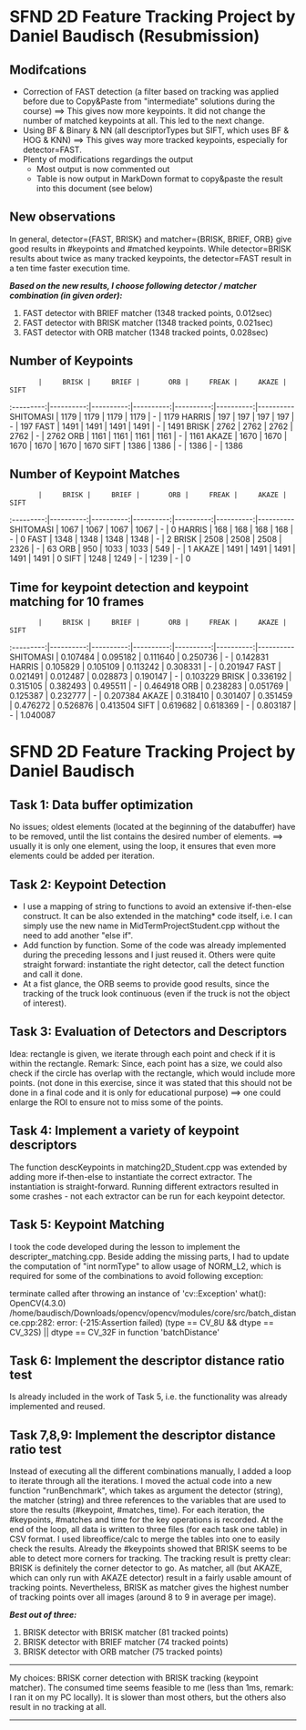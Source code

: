SFND 2D Feature Tracking Project by Daniel Baudisch (Resubmission)
==================================================================

Modifcations
------------

  * Correction of FAST detection (a filter based on tracking was applied before due to Copy&Paste from "intermediate" solutions during the course)
    ==> This gives now more keypoints. It did not change the number of matched keypoints at all. This led to the next change.
  * Using BF & Binary & NN (all descriptorTypes but SIFT, which uses BF & HOG & KNN)
    ==> This gives way more tracked keypoints, especially for detector=FAST.
  * Plenty of modifications regardings the output
      * Most output is now commented out
      * Table is now output in MarkDown format to copy&paste the result into this document (see below)

New observations
----------------

In general, detector={FAST, BRISK} and matcher={BRISK, BRIEF, ORB} give good results in #keypoints and #matched keypoints. While detector=BRISK results
about twice as many tracked keypoints, the detector=FAST result in a ten time faster execution time.

***Based on the new results, I choose following detector / matcher combination (in given order):***
1) FAST detector with BRIEF matcher (1348 tracked points, 0.012sec)
2) FAST detector with BRISK matcher (1348 tracked points, 0.021sec)
3) FAST detector with ORB matcher   (1348 tracked points, 0.028sec)


## Number of Keypoints

           |     BRISK |     BRIEF |       ORB |     FREAK |     AKAZE |      SIFT
:---------:|----------:|----------:|----------:|----------:|----------:|----------
 SHITOMASI |      1179 |      1179 |      1179 |      1179 |         - |      1179
    HARRIS |       197 |       197 |       197 |       197 |         - |       197
      FAST |      1491 |      1491 |      1491 |      1491 |         - |      1491
     BRISK |      2762 |      2762 |      2762 |      2762 |         - |      2762
       ORB |      1161 |      1161 |      1161 |      1161 |         - |      1161
     AKAZE |      1670 |      1670 |      1670 |      1670 |      1670 |      1670
      SIFT |      1386 |      1386 |         - |      1386 |         - |      1386

## Number of Keypoint Matches
      
           |     BRISK |     BRIEF |       ORB |     FREAK |     AKAZE |      SIFT
:---------:|----------:|----------:|----------:|----------:|----------:|----------
 SHITOMASI |      1067 |      1067 |      1067 |      1067 |         - |         0
    HARRIS |       168 |       168 |       168 |       168 |         - |         0
      FAST |      1348 |      1348 |      1348 |      1348 |         - |         2
     BRISK |      2508 |      2508 |      2508 |      2326 |         - |        63
       ORB |       950 |      1033 |      1033 |       549 |         - |         1
     AKAZE |      1491 |      1491 |      1491 |      1491 |      1491 |         0
      SIFT |      1248 |      1249 |         - |      1239 |         - |         0

## Time for keypoint detection and keypoint matching for 10 frames
      
           |     BRISK |     BRIEF |       ORB |     FREAK |     AKAZE |      SIFT
:---------:|----------:|----------:|----------:|----------:|----------:|----------
 SHITOMASI |  0.107484 |  0.095182 |  0.111640 |  0.250736 |         - |  0.142831
    HARRIS |  0.105829 |  0.105109 |  0.113242 |  0.308331 |         - |  0.201947
      FAST |  0.021491 |  0.012487 |  0.028873 |  0.190147 |         - |  0.103229
     BRISK |  0.336192 |  0.315105 |  0.382493 |  0.495511 |         - |  0.464918
       ORB |  0.238283 |  0.051769 |  0.125387 |  0.232777 |         - |  0.207384
     AKAZE |  0.318410 |  0.301407 |  0.351459 |  0.476272 |  0.526876 |  0.413504
      SIFT |  0.619682 |  0.618369 |         - |  0.803187 |         - |  1.040087




SFND 2D Feature Tracking Project by Daniel Baudisch
===================================================

Task 1: Data buffer optimization
--------------------------------

No issues; oldest elements (located at the beginning of the databuffer) have to be removed, until the list contains the desired number of elements. ==> usually it is only one element, using the loop, it ensures that even more elements could be added per iteration.



Task 2: Keypoint Detection
--------------------------

  * I use a mapping of string to functions to avoid an extensive if-then-else construct. It can be also extended in the matching* code itself, i.e. I can simply use the new name in MidTermProjectStudent.cpp without the need to add another "else if".
  * Add function by function. Some of the code was already implemented during the preceding lessons and I just reused it. Others were quite straight forward: instantiate the right detector, call the detect function and call it done.
  * At a fist glance, the ORB seems to provide good results, since the tracking of the truck look continuous (even if the truck is not the object of interest).




Task 3: Evaluation of Detectors and Descriptors
-----------------------------------------------

Idea: rectangle is given, we iterate through each point and check if it is within the rectangle.
Remark: Since, each point has a size, we could also check if the circle has overlap with the rectangle, which would include more points. (not done in this exercise, since it was stated that this should not be done in a final code and it is only for educational purpose) ==> one could enlarge the ROI to ensure not to miss some of the points.



Task 4: Implement a variety of keypoint descriptors
---------------------------------------------------

The function descKeypoints in matching2D_Student.cpp was extended by adding more if-then-else to instantiate the correct extractor. The instantiation is straight-forward. Running different extractors resulted in some crashes - not each extractor can be run for each keypoint detector.



Task 5: Keypoint Matching
-------------------------

I took the code developed during the lesson to implement the descripter_matching.cpp. Beside adding the missing parts, I had to update the computation of "int normType" to allow usage of NORM_L2, which is required for some of the combinations to avoid following exception:

terminate called after throwing an instance of 'cv::Exception'
  what():  OpenCV(4.3.0) /home/baudisch/Downloads/opencv/opencv/modules/core/src/batch_distance.cpp:282: error: (-215:Assertion failed) (type == CV_8U && dtype == CV_32S) || dtype == CV_32F in function 'batchDistance'



Task 6: Implement the descriptor distance ratio test
----------------------------------------------------

Is already included in the work of Task 5, i.e. the functionality was already implemented and reused.



Task 7,8,9: Implement the descriptor distance ratio test
--------------------------------------------------------

Instead of executing all the different combinations manually, I added a loop to iterate through all the iterations. I moved the actual code into a new function "runBenchmark", which takes as argument the
detector (string), the matcher (string) and three references to the variables that are used to store the results (#keypoint, #matches, time). For each iteration, the #keypoints, #matches and time for the
key operations is recorded. At the end of the loop, all data is written to three files (for each task one table) in CSV format. I used libreoffice/calc to merge the tables into one to easily check the
results. Already the #keypoints showed that BRISK seems to be able to detect more corners for tracking. The tracking result is pretty clear: BRISK is definitely the corner detector to go. As matcher, all
(but AKAZE, which can only run with AKAZE detector) result in a fairly usable amount of tracking points. Nevertheless, BRISK as matcher gives the highest number of tracking points over all images (around
8 to 9 in average per image).

***Best out of three:***
1) BRISK detector with BRISK matcher (81 tracked points)
2) BRISK detector with BRIEF matcher (74 tracked points)
3) BRISK detector with ORB matcher (75 tracked points)

***
My choices: BRISK corner detection with BRISK tracking (keypoint matcher). The consumed time seems feasible to me (less than 1ms, remark: I ran it on my PC locally). It is slower than most others, but the others
also result in no tracking at all.
***
